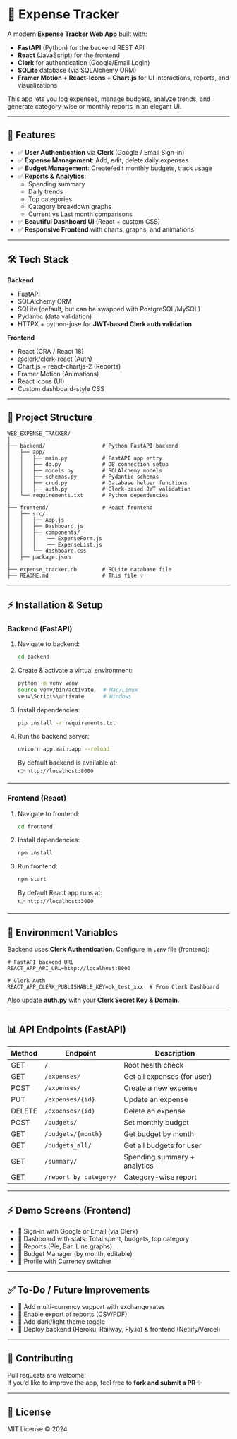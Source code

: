 
# 💸 Expense Tracker

A modern **Expense Tracker Web App** built with:

- **FastAPI** (Python) for the backend REST API  
- **React** (JavaScript) for the frontend  
- **Clerk** for authentication (Google/Email Login)  
- **SQLite** database (via SQLAlchemy ORM)  
- **Framer Motion + React-Icons + Chart.js** for UI interactions, reports, and visualizations  

This app lets you log expenses, manage budgets, analyze trends, and generate category-wise or monthly reports in an elegant UI.

---

## 🚀 Features

- ✅ **User Authentication** via **Clerk** (Google / Email Sign-in)  
- ✅ **Expense Management**: Add, edit, delete daily expenses  
- ✅ **Budget Management**: Create/edit monthly budgets, track usage  
- ✅ **Reports & Analytics**: 
  - Spending summary
  - Daily trends
  - Top categories
  - Category breakdown graphs
  - Current vs Last month comparisons  
- ✅ **Beautiful Dashboard UI** (React + custom CSS)  
- ✅ **Responsive Frontend** with charts, graphs, and animations  

---

## 🛠 Tech Stack

**Backend**
- FastAPI  
- SQLAlchemy ORM  
- SQLite (default, but can be swapped with PostgreSQL/MySQL)  
- Pydantic (data validation)  
- HTTPX + python-jose for **JWT-based Clerk auth validation**  

**Frontend**
- React (CRA / React 18)  
- @clerk/clerk-react (Auth)  
- Chart.js + react-chartjs-2 (Reports)  
- Framer Motion (Animations)  
- React Icons (UI)  
- Custom dashboard-style CSS  

---

## 📂 Project Structure

```
WEB_EXPENSE_TRACKER/
│
├── backend/                  # Python FastAPI backend
│   ├── app/
│   │   ├── main.py           # FastAPI app entry
│   │   ├── db.py             # DB connection setup
│   │   ├── models.py         # SQLAlchemy models
│   │   ├── schemas.py        # Pydantic schemas
│   │   ├── crud.py           # Database helper functions
│   │   ├── auth.py           # Clerk-based JWT validation
│   └── requirements.txt      # Python dependencies
│
├── frontend/                 # React frontend
│   ├── src/
│   │   ├── App.js
│   │   ├── Dashboard.js
│   │   ├── components/
│   │   │   ├── ExpenseForm.js
│   │   │   ├── ExpenseList.js
│   │   └── dashboard.css
│   ├── package.json
│
├── expense_tracker.db        # SQLite database file
├── README.md                 # This file 💡
```

---

## ⚡ Installation & Setup

### Backend (FastAPI)
1. Navigate to backend:
   ```bash
   cd backend
   ```
2. Create & activate a virtual environment:
   ```bash
   python -m venv venv
   source venv/bin/activate   # Mac/Linux
   venv\Scripts\activate      # Windows
   ```
3. Install dependencies:
   ```bash
   pip install -r requirements.txt
   ```
4. Run the backend server:
   ```bash
   uvicorn app.main:app --reload
   ```
   By default backend is available at:  
   👉 `http://localhost:8000`

---

### Frontend (React)
1. Navigate to frontend:
   ```bash
   cd frontend
   ```
2. Install dependencies:
   ```bash
   npm install
   ```
3. Run frontend:
   ```bash
   npm start
   ```
   By default React app runs at:  
   👉 `http://localhost:3000`

---

## 🔑 Environment Variables

Backend uses **Clerk Authentication**. Configure in **`.env`** file (frontend):

```
# FastAPI backend URL
REACT_APP_API_URL=http://localhost:8000

# Clerk Auth
REACT_APP_CLERK_PUBLISHABLE_KEY=pk_test_xxx  # From Clerk Dashboard
```

Also update **auth.py** with your **Clerk Secret Key & Domain**.

---

## 📊 API Endpoints (FastAPI)

| Method | Endpoint                | Description                        |
|--------|--------------------------|------------------------------------|
| GET    | `/`                      | Root health check                  |
| GET    | `/expenses/`             | Get all expenses (for user)        |
| POST   | `/expenses/`             | Create a new expense               |
| PUT    | `/expenses/{id}`         | Update an expense                  |
| DELETE | `/expenses/{id}`         | Delete an expense                  |
| POST   | `/budgets/`              | Set monthly budget                 |
| GET    | `/budgets/{month}`       | Get budget by month                |
| GET    | `/budgets_all/`          | Get all budgets for user           |
| GET    | `/summary/`              | Spending summary + analytics       |
| GET    | `/report_by_category/`   | Category-wise report               |

---

## ⚡ Demo Screens (Frontend)
- 📌 Sign-in with Google or Email (via Clerk)  
- 📌 Dashboard with stats: Total spent, budgets, top category  
- 📌 Reports (Pie, Bar, Line graphs)  
- 📌 Budget Manager (by month, editable)  
- 📌 Profile with Currency switcher  

---

## ✅ To-Do / Future Improvements
- 🔹 Add multi-currency support with exchange rates  
- 🔹 Enable export of reports (CSV/PDF)  
- 🔹 Add dark/light theme toggle  
- 🔹 Deploy backend (Heroku, Railway, Fly.io) & frontend (Netlify/Vercel)  

---

## 🤝 Contributing

Pull requests are welcome!  
If you’d like to improve the app, feel free to **fork and submit a PR** ✨  

---

## 📜 License

MIT License © 2024  
